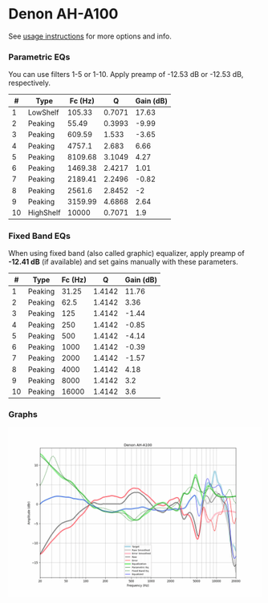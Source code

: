 # Denon AH-A100
See [usage instructions](https://github.com/jaakkopasanen/AutoEq#usage) for more options and info.

### Parametric EQs
You can use filters 1-5 or 1-10. Apply preamp of -12.53 dB or -12.53 dB, respectively.

|   # | Type      |   Fc (Hz) |      Q |   Gain (dB) |
|-----|-----------|-----------|--------|-------------|
|   1 | LowShelf  |    105.33 | 0.7071 |       17.63 |
|   2 | Peaking   |     55.49 | 0.3993 |       -9.99 |
|   3 | Peaking   |    609.59 | 1.533  |       -3.65 |
|   4 | Peaking   |   4757.1  | 2.683  |        6.66 |
|   5 | Peaking   |   8109.68 | 3.1049 |        4.27 |
|   6 | Peaking   |   1469.38 | 2.4217 |        1.01 |
|   7 | Peaking   |   2189.41 | 2.2496 |       -0.82 |
|   8 | Peaking   |   2561.6  | 2.8452 |       -2    |
|   9 | Peaking   |   3159.99 | 4.6868 |        2.64 |
|  10 | HighShelf |  10000    | 0.7071 |        1.9  |

### Fixed Band EQs
When using fixed band (also called graphic) equalizer, apply preamp of **-12.41 dB** (if available) and set gains manually with these parameters.

|   # | Type    |   Fc (Hz) |      Q |   Gain (dB) |
|-----|---------|-----------|--------|-------------|
|   1 | Peaking |     31.25 | 1.4142 |       11.76 |
|   2 | Peaking |     62.5  | 1.4142 |        3.36 |
|   3 | Peaking |    125    | 1.4142 |       -1.44 |
|   4 | Peaking |    250    | 1.4142 |       -0.85 |
|   5 | Peaking |    500    | 1.4142 |       -4.14 |
|   6 | Peaking |   1000    | 1.4142 |       -0.39 |
|   7 | Peaking |   2000    | 1.4142 |       -1.57 |
|   8 | Peaking |   4000    | 1.4142 |        4.18 |
|   9 | Peaking |   8000    | 1.4142 |        3.2  |
|  10 | Peaking |  16000    | 1.4142 |        3.6  |

### Graphs
![](./Denon%20AH-A100.png)
